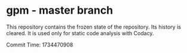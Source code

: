 # gpm - master branch

This repository contains the frozen state of the repository.
Its history is cleared. It is used only for static code
analysis with Codacy.

Commit Time: 1734470908